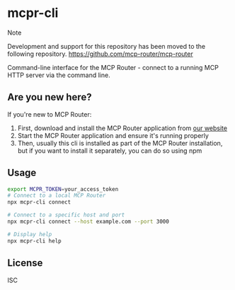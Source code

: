 # mcpr-cli

> [!NOTE]
> Development and support for this repository has been moved to the following repository.
> https://github.com/mcp-router/mcp-router 

Command-line interface for the MCP Router - connect to a running MCP HTTP server via the command line.

## Are you new here?

If you're new to MCP Router:

1. First, download and install the MCP Router application from [our website](https://mcp-router.net)
2. Start the MCP Router application and ensure it's running properly
3. Then, usually this cli is installed as part of the MCP Router installation, but if you want to install it separately, you can do so using npm


## Usage

```bash
export MCPR_TOKEN=your_access_token
# Connect to a local MCP Router
npx mcpr-cli connect

# Connect to a specific host and port
npx mcpr-cli connect --host example.com --port 3000

# Display help
npx mcpr-cli help
```

## License

ISC
